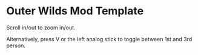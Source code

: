 # Outer Wilds Mod Template

Scroll in/out to zoom in/out.

Alternatively, press V or the left analog stick to toggle between 1st and 3rd person.
